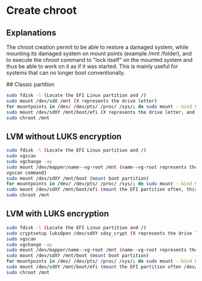 # Create chroot

## Explanations
The chroot creation permit to be able to restore a damaged system, while mounting its damaged system on mount points (example /mnt /folder), and to execute the chroot command to "lock itself" on the mounted system and thus be able to work on it as if it was started.
This is mainly useful for systems that can no longer boot conventionally.

## Classic partition
```bash
sudo fdisk -l (Locate the EFI Linux partition and /)
sudo mount /dev/sdX /mnt (X represents the drive letter)
for mountpoints in /dev/ /dev/pts/ /proc/ /sys/; do sudo mount --bind $mountpoints /mnt/$mountpoints; done
sudo mount /dev/sdXY /mnt/boot/efi (X represents the drive letter, and the Y the EFI partition number, it should be the first)
sudo chroot /mnt
```

## LVM without LUKS encryption
```bash
sudo fdisk -l (Locate the EFI Linux partition and /)
sudo vgscan
sudo vgchange -ay
sudo mount /dev/mapper/name--vg-root /mnt (name--vg-root represents the name of the logical volume returned by the 
vgscan command)
sudo mount /dev/sdXY /mnt/boot (mount boot partition)
for mountpoints in /dev/ /dev/pts/ /proc/ /sys/; do sudo mount --bind $mountpoints /mnt/$mountpoints; done
sudo mount /dev/sdXY /mnt/boot/efi (mount the EFI partition often, this partition is often the first)
sudo chroot /mnt
```

## LVM with LUKS encryption
```bash
sudo fdisk -l (Locate the EFI Linux partition and /)
sudo cryptsetup luksOpen /dev/sdXY sdxy_crypt (X represents the drive letter, Y the partition / encrypted number)
sudo vgscan
sudo vgchange -ay
sudo mount /dev/mapper/name--vg-root /mnt (name--vg-root represents the name of the logical volume returned by the vgscan command)
sudo mount /dev/sdXY /mnt/boot (mount boot partition)
for mountpoints in /dev/ /dev/pts/ /proc/ /sys/; do sudo mount --bind $mountpoints /mnt/$mountpoints; done
sudo mount /dev/sdXY /mnt/boot/efi (mount the EFI partition often /dev/sdX1)
sudo chroot /mnt
```